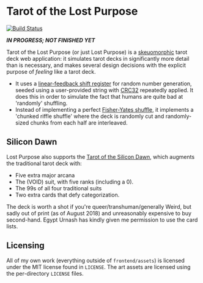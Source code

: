 # Tarot of the Lost Purpose

[![Build Status](https://travis-ci.org/deifactor/lost-purpose.svg?branch=master)](https://travis-ci.org/deifactor/lost-purpose)

***IN PROGRESS; NOT FINISHED YET***

Tarot of the Lost Purpose (or just Lost Purpose) is a
[skeuomorphic](https://en.wikipedia.org/wiki/Skeuomorph) tarot deck web
application: it simulates tarot decks in significantly more detail than is
necessary, and makes several design decisions with the explicit purpose of
*feeling* like a tarot deck.

* It uses a [linear-feedback shift
  register](https://en.wikipedia.org/wiki/Linear-feedback_shift_register) for
  random number generation, seeded using a user-provided string with
  [CRC32](https://en.wikipedia.org/wiki/Cyclic_redundancy_check) repeatedly
  applied. It does this in order to simulate the fact that humans are quite bad
  at 'randomly' shuffling.
* Instead of implementing a perfect [Fisher-Yates
  shuffle](https://en.wikipedia.org/wiki/Fisher%E2%80%93Yates_shuffle), it
  implements a 'chunked riffle shuffle' where the deck is randomly cut and
  randomly-sized chunks from each half are interleaved.

## Silicon Dawn

Lost Purpose also supports the [Tarot of the Silicon
Dawn](http://egypt.urnash.com/tarot/), which augments the traditional tarot deck
with:
* Five extra major arcana
* The (VOID) suit, with five ranks (including a 0).
* The 99s of all four traditional suits
* Two extra cards that defy categorization.

The deck is worth a shot if you're queer/transhuman/generally Weird, but sadly
out of print (as of August 2018) and unreasonably expensive to buy second-hand.
Egypt Urnash has kindly given me permission to use the card lists.

## Licensing

All of my own work (everything outside of `frontend/assets`) is licensed under
the MIT license found in `LICENSE`. The art assets are licensed using the
per-directory `LICENSE` files.
